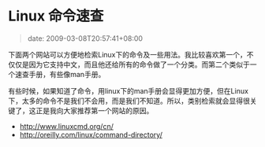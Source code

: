# Linux 命令速查
>date: 2009-03-08T20:57:41+08:00


下面两个网站可以方便地检索Linux下的命令及一些用法。我比较喜欢第一个，不仅仅是因为它支持中文，而且他还给所有的命令做了一个分类。而第二个类似于一个速查手册，有些像man手册。


有些时候，如果知道了命令，用linux下的man手册会显得更加方便，但在Linux下，太多的命令不是我们不会用，而是我们不知道。所以，类别检索就会显得很关键了，这正是我向大家推荐第一个网站的原因。


* <http://www.linuxcmd.org/cn/>
* <http://oreilly.com/linux/command-directory/>



